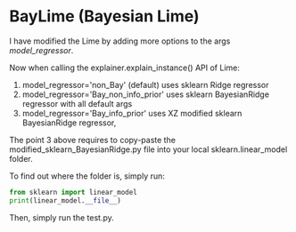 # BayLime (Bayesian Lime)



I have modified the Lime by adding more options to the args *model_regressor*.

Now when calling the explainer.explain_instance() API of Lime:
1. model_regressor='non_Bay' (default) uses sklearn Ridge regressor
2. model_regressor='Bay_non_info_prior' uses sklearn BayesianRidge regressor with all default args
3. model_regressor='Bay_info_prior' uses XZ modified sklearn BayesianRidge regressor, 

The point 3 above requires to copy-paste the modified_sklearn_BayesianRidge.py file into your local sklearn.linear_model folder.

To find out where the folder is, simply run:

```python
from sklearn import linear_model
print(linear_model.__file__)
```

Then, simply run the test.py. 

